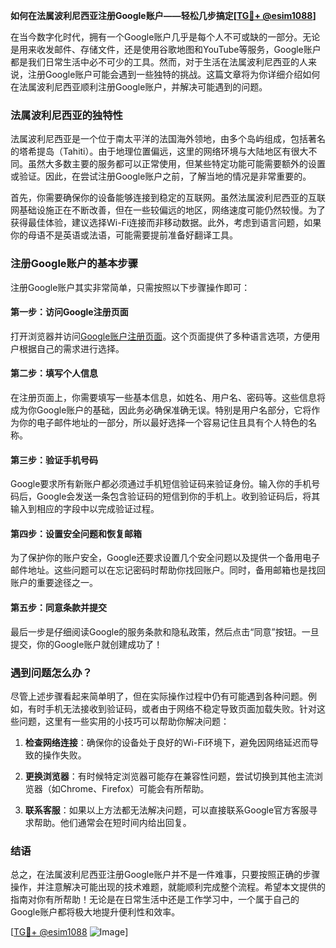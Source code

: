 **如何在法属波利尼西亚注册Google账户——轻松几步搞定[[TG💪+ @esim1088](https://t.me/s/esim1088)]**

在当今数字化时代，拥有一个Google账户几乎是每个人不可或缺的一部分。无论是用来收发邮件、存储文件，还是使用谷歌地图和YouTube等服务，Google账户都是我们日常生活中必不可少的工具。然而，对于生活在法属波利尼西亚的人来说，注册Google账户可能会遇到一些独特的挑战。这篇文章将为你详细介绍如何在法属波利尼西亚顺利注册Google账户，并解决可能遇到的问题。

### 法属波利尼西亚的独特性

法属波利尼西亚是一个位于南太平洋的法国海外领地，由多个岛屿组成，包括著名的塔希提岛（Tahiti）。由于地理位置偏远，这里的网络环境与大陆地区有很大不同。虽然大多数主要的服务都可以正常使用，但某些特定功能可能需要额外的设置或验证。因此，在尝试注册Google账户之前，了解当地的情况是非常重要的。

首先，你需要确保你的设备能够连接到稳定的互联网。虽然法属波利尼西亚的互联网基础设施正在不断改善，但在一些较偏远的地区，网络速度可能仍然较慢。为了获得最佳体验，建议选择Wi-Fi连接而非移动数据。此外，考虑到语言问题，如果你的母语不是英语或法语，可能需要提前准备好翻译工具。

### 注册Google账户的基本步骤

注册Google账户其实非常简单，只需按照以下步骤操作即可：

#### 第一步：访问Google注册页面

打开浏览器并访问[Google账户注册页面](https://accounts.google.com/signup)。这个页面提供了多种语言选项，方便用户根据自己的需求进行选择。

#### 第二步：填写个人信息

在注册页面上，你需要填写一些基本信息，如姓名、用户名、密码等。这些信息将成为你Google账户的基础，因此务必确保准确无误。特别是用户名部分，它将作为你的电子邮件地址的一部分，所以最好选择一个容易记住且具有个人特色的名称。

#### 第三步：验证手机号码

Google要求所有新账户都必须通过手机短信验证码来验证身份。输入你的手机号码后，Google会发送一条包含验证码的短信到你的手机上。收到验证码后，将其输入到相应的字段中以完成验证过程。

#### 第四步：设置安全问题和恢复邮箱

为了保护你的账户安全，Google还要求设置几个安全问题以及提供一个备用电子邮件地址。这些问题可以在忘记密码时帮助你找回账户。同时，备用邮箱也是找回账户的重要途径之一。

#### 第五步：同意条款并提交

最后一步是仔细阅读Google的服务条款和隐私政策，然后点击“同意”按钮。一旦提交，你的Google账户就创建成功了！

### 遇到问题怎么办？

尽管上述步骤看起来简单明了，但在实际操作过程中仍有可能遇到各种问题。例如，有时手机无法接收到验证码，或者由于网络不稳定导致页面加载失败。针对这些问题，这里有一些实用的小技巧可以帮助你解决问题：

1. **检查网络连接**：确保你的设备处于良好的Wi-Fi环境下，避免因网络延迟而导致的操作失败。
   
2. **更换浏览器**：有时候特定浏览器可能存在兼容性问题，尝试切换到其他主流浏览器（如Chrome、Firefox）可能会有所帮助。

3. **联系客服**：如果以上方法都无法解决问题，可以直接联系Google官方客服寻求帮助。他们通常会在短时间内给出回复。

### 结语

总之，在法属波利尼西亚注册Google账户并不是一件难事，只要按照正确的步骤操作，并注意解决可能出现的技术难题，就能顺利完成整个流程。希望本文提供的指南对你有所帮助！无论是在日常生活中还是工作学习中，一个属于自己的Google账户都将极大地提升便利性和效率。

[[TG💪+ @esim1088](https://t.me/s/esim1088) ![Image](https://i.postimg.cc/4NQfJmqS/Snipaste-2025-05-13-00-14-12.png)]